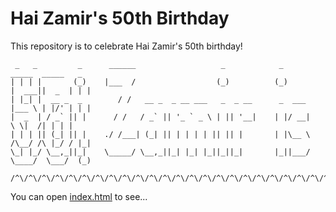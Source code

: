 # Hai Zamir's 50th Birthday
This repository is to celebrate Hai Zamir's 50th birthday!

```text
 _   _         _      ______                   _            _           _____  _____   _ 
| | | |       (_)    |___  /                  (_)          (_)         |  ___||  _  | | |
| |_| |  __ _  _        / /   __ _  _ __ ___   _  _ __      _  ___     |___ \ | |/' | | |
|  _  | / _` || |      / /   / _` || '_ ` _ \ | || '__|    | |/ __|        \ \|  /| | | |
| | | || (_| || |    ./ /___| (_| || | | | | || || |       | |\__ \    /\__/ /\ |_/ / |_|
\_| |_/ \__,_||_|    \_____/ \__,_||_| |_| |_||_||_|       |_||___/    \____/  \___/  (_)
                                                                                         
/^\/^\/^\/^\/^\/^\/^\/^\/^\/^\/^\/^\/^\/^\/^\/^\/^\/^\/^\/^\/^\/^\/^\/^\/^\/^\/^\/^\/^\/^\
```

You can open [index.html](html/index.html) to see...
